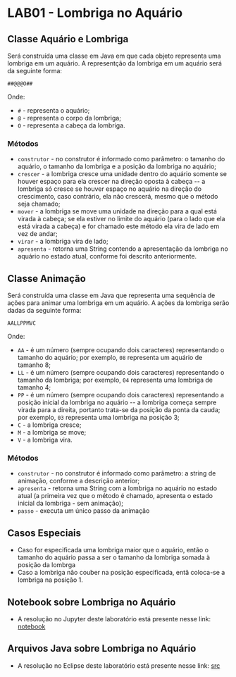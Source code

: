 # LAB01 - Lombriga no Aquário

## Classe Aquário e Lombriga

Será construída uma classe em Java em que cada objeto representa uma lombriga em um aquário. A representção da lombriga em um aquário será da seguinte forma:

~~~
##@@@O##
~~~

Onde:
* `#` - representa o aquário;
* `@` - representa o corpo da lombriga;
* `O` - representa a cabeça da lombriga.

### Métodos

* `construtor` - no construtor é informado como parâmetro: o tamanho do aquário, o tamanho da lombriga e a posição da lombriga no aquário;
* `crescer` - a lombriga cresce uma unidade dentro do aquário somente se houver espaço para ela crescer na direção oposta à cabeça -- a lombriga só cresce se houver espaço no aquário na direção do crescimento, caso contrário, ela não crescerá, mesmo que o método seja chamado;
* `mover` - a lombriga se move uma unidade na direção para a qual está virada à cabeça; se ela estiver no limite do aquário (para o lado que ela está virada a cabeça) e for chamado este método ela vira de lado em vez de andar;
* `virar` - a lombriga vira de lado;
* `apresenta` - retorna uma String contendo a apresentação da lombriga no aquário no estado atual, conforme foi descrito anteriormente.

## Classe Animação

Será construída uma classe em Java que representa uma sequência de ações para animar uma lombriga em um aquário.  A ações da lombriga serão dadas da seguinte forma:

~~~
AALLPPMVC
~~~

Onde:
* `AA` - é um número (sempre ocupando dois caracteres) representando o tamanho do aquário; por exemplo, `08` representa um aquário de tamanho 8;
* `LL` - é um número (sempre ocupando dois caracteres) representando o tamanho da lombriga; por exemplo, `04` representa uma lombriga de tamanho 4;
* `PP` - é um número (sempre ocupando dois caracteres) representando a posição inicial da lombriga no aquário -- a lombriga começa sempre virada para a direita, portanto trata-se da posição da ponta da cauda; por exemplo, `03` representa uma lombriga na posição 3;
* `C` - a lombriga cresce;
* `M` - a lombriga se move;
* `V` - a lombriga vira.

### Métodos
* `construtor` - no construtor é informado como parâmetro: a string de animação, conforme a descrição anterior;
* `apresenta` - retorna uma String com a lombriga no aquário no estado atual (a primeira vez que o método é chamado, apresenta o estado inicial da lombriga - sem animação);
* `passo` - executa um único passo da animação

## Casos Especiais
* Caso for especificada uma lombriga maior que o aquário, então o tamanho do aquário passa a ser o tamanho da lombriga somada à posição da lombrga
* Caso a  lombriga não couber na posição especificada, entã coloca-se a lombriga na posição 1.

## Notebook sobre Lombriga no Aquário
* A resolução no Jupyter deste laboratório está presente nesse link: [notebook](https://github.com/gabrielmelo00/MC322/blob/main/Lab03/notebook/lab-lombriga-ra216474.ipynb)

## Arquivos Java sobre Lombriga no Aquário
* A resolução no Eclipse deste laboratório está presente nesse link: [src](https://github.com/gabrielmelo00/MC322/tree/main/Lab03/src/mc322/lab03)
